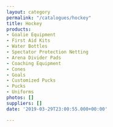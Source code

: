 ```yaml
---
layout: category
permalink: "/catalogues/hockey"
title: Hockey
products:
- Goalie Equipment
- First Aid Kits
- Water Bottles
- Spectator Protection Netting
- Arena Divider Pads
- Coaching Equipment
- Cones
- Goals
- Customized Pucks
- Pucks
- Uniforms
photos: []
suppliers: []
date: '2019-03-29T23:00:55.000+00:00'

---
```

